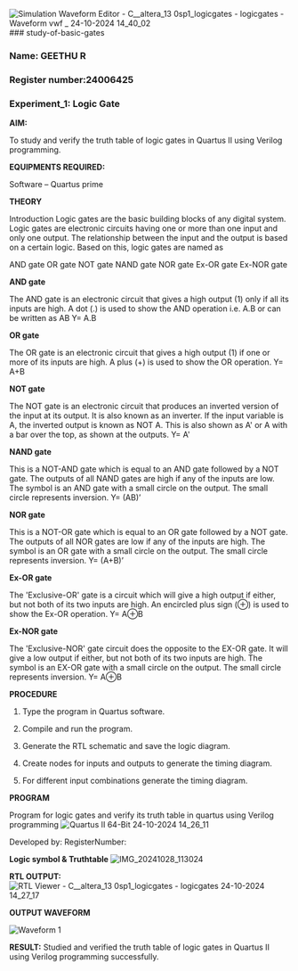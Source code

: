 ![Simulation Waveform Editor - C__altera_13 0sp1_logicgates - logicgates -  Waveform vwf _ 24-10-2024 14_40_02](https://github.com/user-attachments/assets/0ea6957d-647a-4271-abf0-3ebd91abc912)### study-of-basic-gates
### Name: GEETHU R
### Register number:24006425
### Experiment_1: Logic Gate

**AIM:** 

To study and verify the truth table of logic gates in Quartus II using Verilog programming.

**EQUIPMENTS REQUIRED:**

Software – Quartus prime 

**THEORY**

Introduction Logic gates are the basic building blocks of any digital system. Logic gates are electronic circuits having one or more than one input and only one output. The relationship between the input and the output is based on a certain logic. Based on this, logic gates are named as

AND gate OR gate NOT gate NAND gate NOR gate Ex-OR gate Ex-NOR gate

**AND gate**

The AND gate is an electronic circuit that gives a high output (1) only if all its inputs are high. A dot (.) is used to show the AND operation i.e. A.B or can be written as AB
Y= A.B

**OR gate** 

The OR gate is an electronic circuit that gives a high output (1) if one or more of its inputs are high. A plus (+) is used to show the OR operation.
Y= A+B

**NOT gate**

The NOT gate is an electronic circuit that produces an inverted version of the input at its output. It is also known as an inverter. If the input variable is A, the inverted output is known as NOT A. This is also shown as A' or A with a bar over the top, as shown at the outputs.
Y= A'

**NAND gate**

This is a NOT-AND gate which is equal to an AND gate followed by a NOT gate. The outputs of all NAND gates are high if any of the inputs are low. The symbol is an AND gate with a small circle on the output. The small circle represents inversion.
Y= (AB)’

**NOR gate**

This is a NOT-OR gate which is equal to an OR gate followed by a NOT gate. The outputs of all NOR gates are low if any of the inputs are high. The symbol is an OR gate with a small circle on the output. The small circle represents inversion.
Y= (A+B)’

**Ex-OR gate**

The 'Exclusive-OR' gate is a circuit which will give a high output if either, but not both of its two inputs are high. An encircled plus sign (⊕) is used to show the Ex-OR operation.
Y= A⊕B

**Ex-NOR gate**

The 'Exclusive-NOR' gate circuit does the opposite to the EX-OR gate. It will give a low output if either, but not both of its two inputs are high. The symbol is an EX-OR gate with a small circle on the output. The small circle represents inversion.
Y= A⊕B

**PROCEDURE** 

1.	Type the program in Quartus software.

2.	Compile and run the program.

3.	Generate the RTL schematic and save the logic diagram.

4.	Create nodes for inputs and outputs to generate the timing diagram.

5.	For different input combinations generate the timing diagram.


**PROGRAM**

Program for logic gates and verify its truth table in quartus using Verilog programming
![Quartus II 64-Bit 24-10-2024 14_26_11](https://github.com/user-attachments/assets/f218e630-cd99-4ae7-a462-f77018edc1e0)

 Developed by: RegisterNumber: 
 
**Logic symbol & Truthtable**
![IMG_20241028_113024](https://github.com/user-attachments/assets/f9edf626-952a-4bc1-a23b-b27a2d4968a5)


**RTL OUTPUT:** 
![RTL Viewer - C__altera_13 0sp1_logicgates - logicgates 24-10-2024 14_27_17](https://github.com/user-attachments/assets/b5c9c8c6-91f0-4b64-8e75-1cf243c4c251)

**OUTPUT WAVEFORM**

![Waveform 1](https://github.com/user-attachments/assets/a29eb2e8-d318-429c-a7f6-d75bce3e9c5b)


**RESULT:**
Studied and verified the truth table of logic gates in Quartus II using Verilog programming successfully. 

